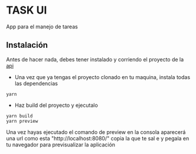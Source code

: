 # TASK UI

App para el manejo de tareas

## Instalación

Antes de hacer nada, debes tener instalado y corriendo el proyecto de la [api](https://github.com/sam-621/task-api)

- Una vez que ya tengas el proyecto clonado en tu maquina, instala todas las dependencias

```
yarn
```

- Haz build del proyecto y ejecutalo

```
yarn build
yarn preview
```
Una vez hayas ejecutado el comando de preview en la consola aparecerá una url como esta "http://localhost:8080/" copia la que te sal e y pegala en tu navegador para previsualizar la aplicación
